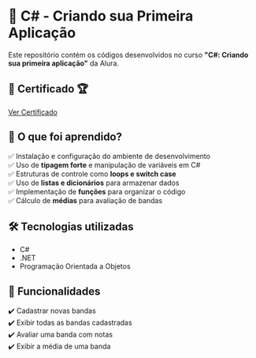 # 🚀 C# - Criando sua Primeira Aplicação  

Este repositório contém os códigos desenvolvidos no curso **"C#: Criando sua primeira aplicação"** da Alura.  

## 📜 Certificado 🏆
[Ver Certificado](https://cursos.alura.com.br/user/renangf4/course/csharp-criando-primeira-aplicacao/certificate)

## 🚀 O que foi aprendido?
✅ Instalação e configuração do ambiente de desenvolvimento  
✅ Uso de **tipagem forte** e manipulação de variáveis em C#  
✅ Estruturas de controle como **loops e switch case**  
✅ Uso de **listas e dicionários** para armazenar dados  
✅ Implementação de **funções** para organizar o código  
✅ Cálculo de **médias** para avaliação de bandas  

## 🛠 Tecnologias utilizadas
- C#
- .NET
- Programação Orientada a Objetos  

## 📂 Funcionalidades
✔️ Cadastrar novas bandas  
✔️ Exibir todas as bandas cadastradas  
✔️ Avaliar uma banda com notas  
✔️ Exibir a média de uma banda  